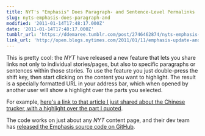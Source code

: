 ```yaml
---
title: NYT's "Emphasis" Does Paragraph- and Sentence-Level Permalinks
slug: nyts-emphasis-does-paragraph-and
modified: '2011-01-14T17:48:17.000Z'
date: '2011-01-14T17:48:17.000Z'
tumblr_url: 'https://ddemaree.tumblr.com/post/2746462874/nyts-emphasis-does-paragraph-and'
link_url: 'http://open.blogs.nytimes.com/2011/01/11/emphasis-update-and-source/'
---
```

This is pretty cool: the _NYT_ have released a new feature that lets you share links not only to individual stories/pages, but also to specific paragraphs or sentences within those stories. To use the feature you just double-press the shift key, then start clicking on the content you want to highlight. The result is a specially formatted URL in your address bar, which when opened by another user will show a highlight over the parts you selected.

For example, [here's a link to that article I just shared about the Chinese trucker, with a highlight over the part I quoted](http://www.nytimes.com/2011/01/14/world/asia/14china.html?_r=2#p%5BBhpOia%5D,h%5BBhpOia,2,3%5D).

The code works on just about any _NYT_ content page, and their dev team has [released the Emphasis source code on GitHub](https://github.com/NYTimes/Emphasis).
